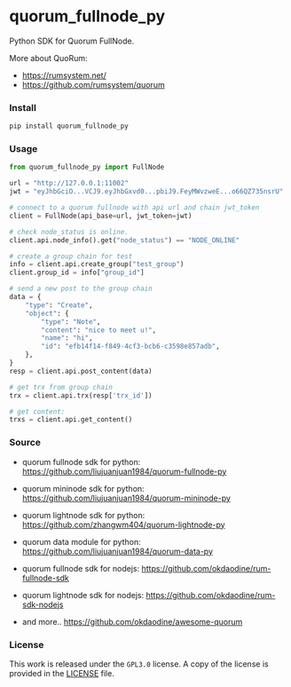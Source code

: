 # quorum_fullnode_py

Python SDK for Quorum FullNode.

More about QuoRum:

- https://rumsystem.net/
- https://github.com/rumsystem/quorum

### Install

```sh
pip install quorum_fullnode_py
```

### Usage

```python
from quorum_fullnode_py import FullNode

url = "http://127.0.0.1:11002"
jwt = "eyJhbGciO...VCJ9.eyJhbGxvd0...pbiJ9.FeyMWvzweE...o66QZ735nsrU"

# connect to a quorum fullnode with api url and chain jwt_token
client = FullNode(api_base=url, jwt_token=jwt)

# check node_status is online.
client.api.node_info().get("node_status") == "NODE_ONLINE"

# create a group chain for test
info = client.api.create_group("test_group")
client.group_id = info["group_id"]

# send a new post to the group chain
data = {
    "type": "Create",
    "object": {
        "type": "Note",
        "content": "nice to meet u!",
        "name": "hi",
        "id": "efb14f14-f849-4cf3-bcb6-c3598e857adb",
    },
}
resp = client.api.post_content(data)

# get trx from group chain
trx = client.api.trx(resp['trx_id'])

# get content:
trxs = client.api.get_content()

```

### Source

- quorum fullnode sdk for python: https://github.com/liujuanjuan1984/quorum-fullnode-py 
- quorum mininode sdk for python: https://github.com/liujuanjuan1984/quorum-mininode-py 
- quorum lightnode sdk for python: https://github.com/zhangwm404/quorum-lightnode-py 
- quorum data module for python: https://github.com/liujuanjuan1984/quorum-data-py

- quorum fullnode sdk for nodejs: https://github.com/okdaodine/rum-fullnode-sdk 
- quorum lightnode sdk for nodejs: https://github.com/okdaodine/rum-sdk-nodejs

- and more.. https://github.com/okdaodine/awesome-quorum

### License

This work is released under the `GPL3.0` license. A copy of the license is provided in the [LICENSE](https://github.com/liujuanjuan1984/quorum_fullnode_py/blob/master/LICENSE) file.
